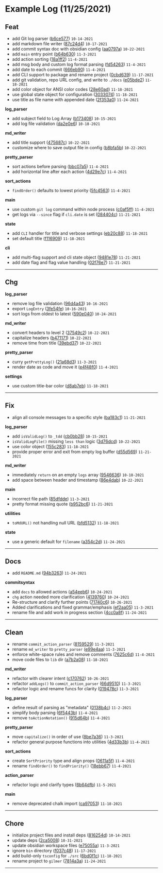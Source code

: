 # Example Log (11/25/2021)

## Feat
* add Git log parser ([b6ce577](https://github.com/Jaeiya/gilmer/commit/b6ce577)) `10-14-2021`
* add markdown file writer ([87c24d4](https://github.com/Jaeiya/gilmer/commit/87c24d4)) `10-17-2021`
* add commit syntax doc with obsidian config ([aa0797a](https://github.com/Jaeiya/gilmer/commit/aa0797a)) `10-22-2021`
* add `main` entry point ([b64b630](https://github.com/Jaeiya/gilmer/commit/b64b630)) `11-3-2021`
* add action sorting ([18a1ff2](https://github.com/Jaeiya/gilmer/commit/18a1ff2)) `11-4-2021`
* add msg body and custom log format parsing ([fd54263](https://github.com/Jaeiya/gilmer/commit/fd54263)) `11-4-2021`
* add date to each commit ([666eb90](https://github.com/Jaeiya/gilmer/commit/666eb90)) `11-4-2021`
* add CLI support to package and rename project ([0cbd639](https://github.com/Jaeiya/gilmer/commit/0cbd639)) `11-17-2021`
* add git validation, repo URL config, and write to `./docs` ([e05bde2](https://github.com/Jaeiya/gilmer/commit/e05bde2)) `11-18-2021`
* add color object for ANSI color codes ([28e60ad](https://github.com/Jaeiya/gilmer/commit/28e60ad)) `11-18-2021`
* use global state object for configuration ([3033074](https://github.com/Jaeiya/gilmer/commit/3033074)) `11-18-2021`
* use title as file name with appended date ([2f353a0](https://github.com/Jaeiya/gilmer/commit/2f353a0)) `11-24-2021`

**log_parser**
* add subject field to Log Array ([b173408](https://github.com/Jaeiya/gilmer/commit/b173408)) `10-15-2021`
* add log file validation ([da2e0e6](https://github.com/Jaeiya/gilmer/commit/da2e0e6)) `10-18-2021`

**md_writer**
* add title support ([475687c](https://github.com/Jaeiya/gilmer/commit/475687c)) `10-22-2021`
* customize where to save output file in config ([b8bfa5b](https://github.com/Jaeiya/gilmer/commit/b8bfa5b)) `10-22-2021`

**pretty_parser**
* sort actions before parsing ([bbc07a5](https://github.com/Jaeiya/gilmer/commit/bbc07a5)) `11-4-2021`
* add horizontal line after each action ([4d29e7c](https://github.com/Jaeiya/gilmer/commit/4d29e7c)) `11-4-2021`

**sort_actions**
* `findOrder()` defaults to lowest priority ([5fc4563](https://github.com/Jaeiya/gilmer/commit/5fc4563)) `11-4-2021`

**main**
* use custom `git log` command within node process ([c0af5ff](https://github.com/Jaeiya/gilmer/commit/c0af5ff)) `11-4-2021`
* get logs via `--since` flag if `cli.date` is set ([084404c](https://github.com/Jaeiya/gilmer/commit/084404c)) `11-21-2021`

**state**
* add `CLI` handler for title and verbose settings ([eb20c88](https://github.com/Jaeiya/gilmer/commit/eb20c88)) `11-18-2021`
* set default title ([f116909](https://github.com/Jaeiya/gilmer/commit/f116909)) `11-18-2021`

**cli**
* add multi-flag support and cli state object ([9481e78](https://github.com/Jaeiya/gilmer/commit/9481e78)) `11-21-2021`
* add date flag and flag value handling ([02f76e7](https://github.com/Jaeiya/gilmer/commit/02f76e7)) `11-21-2021`

---

## Chg

**log_parser**
* remove log file validation ([96d4a43](https://github.com/Jaeiya/gilmer/commit/96d4a43)) `10-16-2021`
* export `LogEntry` ([3fe54fe](https://github.com/Jaeiya/gilmer/commit/3fe54fe)) `10-16-2021`
* sort logs from oldest to latest ([590e040](https://github.com/Jaeiya/gilmer/commit/590e040)) `10-24-2021`

**md_writer**
* convert headers to level 2 ([37549c2](https://github.com/Jaeiya/gilmer/commit/37549c2)) `10-22-2021`
* capitalize headers ([b471171](https://github.com/Jaeiya/gilmer/commit/b471171)) `10-22-2021`
* remove time from title ([39ebd37](https://github.com/Jaeiya/gilmer/commit/39ebd37)) `10-22-2021`

**pretty_parser**
* curry `getPrettyLog()` ([21a68d3](https://github.com/Jaeiya/gilmer/commit/21a68d3)) `11-3-2021`
* render date as code and move it ([e4f48f0](https://github.com/Jaeiya/gilmer/commit/e4f48f0)) `11-4-2021`

**settings**
* use custom title-bar color ([d8ab7eb](https://github.com/Jaeiya/gilmer/commit/d8ab7eb)) `11-18-2021`

---

## Fix
* align all console messages to a specific style ([ba183c1](https://github.com/Jaeiya/gilmer/commit/ba183c1)) `11-21-2021`

**log_parser**
* add `isValidLog()` to `_tdd` ([cb0bb28](https://github.com/Jaeiya/gilmer/commit/cb0bb28)) `10-15-2021`
* `isValidLogFile()` missing `less than` logic ([3d76dcd](https://github.com/Jaeiya/gilmer/commit/3d76dcd)) `10-22-2021`
* use color object ([155c283](https://github.com/Jaeiya/gilmer/commit/155c283)) `11-18-2021`
* provide proper error and exit from empty log buffer ([d55d569](https://github.com/Jaeiya/gilmer/commit/d55d569)) `11-21-2021`

**md_writer**
* immediately `return` on an empty `logs` array ([9546636](https://github.com/Jaeiya/gilmer/commit/9546636)) `10-18-2021`
* add space between header and timestamp ([86e4dab](https://github.com/Jaeiya/gilmer/commit/86e4dab)) `10-22-2021`

**main**
* incorrect file path ([85dfdde](https://github.com/Jaeiya/gilmer/commit/85dfdde)) `11-3-2021`
* pretty format missing quote ([b952bc6](https://github.com/Jaeiya/gilmer/commit/b952bc6)) `11-21-2021`

**utilities**
* `toMdURL()` not handling null URL ([bfd5132](https://github.com/Jaeiya/gilmer/commit/bfd5132)) `11-18-2021`

**state**
* use a generic default for `filename` ([a354c2d](https://github.com/Jaeiya/gilmer/commit/a354c2d)) `11-24-2021`

---

## Docs
* add `README.md` ([94b3263](https://github.com/Jaeiya/gilmer/commit/94b3263)) `11-24-2021`

**commitsyntax**
* add `docs` to allowed actions ([a54eeb6](https://github.com/Jaeiya/gilmer/commit/a54eeb6)) `10-24-2021`
* `chg` action needed more clarification ([4139760](https://github.com/Jaeiya/gilmer/commit/4139760)) `10-24-2021`
* Re-structure and clarify further points ([71740c6](https://github.com/Jaeiya/gilmer/commit/71740c6)) `10-26-2021`
* Added clarifications and fixed grammar/emphasis ([ef2aa05](https://github.com/Jaeiya/gilmer/commit/ef2aa05)) `11-3-2021`
* rename file and add work in progress section ([4cc0a8f](https://github.com/Jaeiya/gilmer/commit/4cc0a8f)) `11-24-2021`

---

## Clean
* rename `commit_action_parser` ([8159529](https://github.com/Jaeiya/gilmer/commit/8159529)) `11-3-2021`
* rename `md_writer` to `pretty_parser` ([e99e4aa](https://github.com/Jaeiya/gilmer/commit/e99e4aa)) `11-3-2021`
* enforce white-space rules and remove comments ([7625c6d](https://github.com/Jaeiya/gilmer/commit/7625c6d)) `11-4-2021`
* move code files to `lib` dir ([a7b2a08](https://github.com/Jaeiya/gilmer/commit/a7b2a08)) `11-18-2021`

**md_writer**
* refactor with clearer intent ([c170762](https://github.com/Jaeiya/gilmer/commit/c170762)) `10-26-2021`
* refactor `addLogs()` to `commit_action_parser` ([66d9510](https://github.com/Jaeiya/gilmer/commit/66d9510)) `11-3-2021`
* refactor logic and rename funcs for clarity ([019478c](https://github.com/Jaeiya/gilmer/commit/019478c)) `11-3-2021`

**log_parser**
* define result of parsing as "metadata" ([0138b4c](https://github.com/Jaeiya/gilmer/commit/0138b4c)) `11-2-2021`
* simplify body parsing ([6f5443b](https://github.com/Jaeiya/gilmer/commit/6f5443b)) `11-4-2021`
* remove `toActionNotation()` ([915d64b](https://github.com/Jaeiya/gilmer/commit/915d64b)) `11-4-2021`

**pretty_parser**
* move `capitalize()` in order of use ([8be7a36](https://github.com/Jaeiya/gilmer/commit/8be7a36)) `11-3-2021`
* refactor general purpose functions into utilities ([4d33b3b](https://github.com/Jaeiya/gilmer/commit/4d33b3b)) `11-4-2021`

**sort_actions**
* create `SortPriority` type and align props ([0611a5f](https://github.com/Jaeiya/gilmer/commit/0611a5f)) `11-4-2021`
* rename `findOrder()` to `findPriority()` ([18ebb67](https://github.com/Jaeiya/gilmer/commit/18ebb67)) `11-4-2021`

**action_parser**
* refactor logic and clarify types ([6b64dfb](https://github.com/Jaeiya/gilmer/commit/6b64dfb)) `11-5-2021`

**main**
* remove deprecated chalk import ([ca97053](https://github.com/Jaeiya/gilmer/commit/ca97053)) `11-18-2021`

---

## Chore
* initialize project files and install deps ([816254d](https://github.com/Jaeiya/gilmer/commit/816254d)) `10-14-2021`
* update deps ([2ca5008](https://github.com/Jaeiya/gilmer/commit/2ca5008)) `10-31-2021`
* update obsidian workspace files ([e75055a](https://github.com/Jaeiya/gilmer/commit/e75055a)) `11-3-2021`
* ignore `bin` directory ([f037c48](https://github.com/Jaeiya/gilmer/commit/f037c48)) `11-17-2021`
* add build-only `tsconfig` for `./src` ([6bd0f1c](https://github.com/Jaeiya/gilmer/commit/6bd0f1c)) `11-18-2021`
* rename project to `gilmer` ([7814a3a](https://github.com/Jaeiya/gilmer/commit/7814a3a)) `11-24-2021`

---
